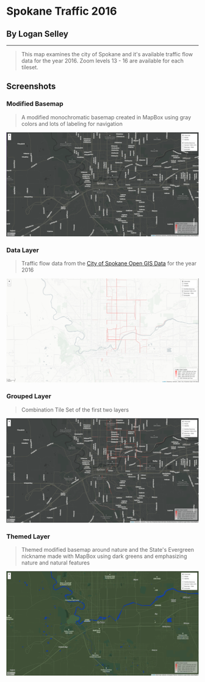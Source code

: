 # Spokane Traffic 2016

## By Logan Selley

---

>This map examines the city of Spokane and it's available traffic flow data for the year 2016. Zoom levels 13 - 16 are available for each tileset.

## Screenshots

### Modified Basemap

>A modified monochromatic basemap created in MapBox using gray colors and lots of labeling for navigation

![Modified Basemap](Data\Img\Modified_Basemap.png)

### Data Layer

>Traffic flow data from the [City of Spokane Open GIS Data](https://data-spokane.opendata.arcgis.com/datasets/364aa5cb82134d4895432ef2fed245ca_0) for the year 2016

![Spokane Traffic Flow](Data\Img\Data_Layer.png)
### Grouped Layer

> Combination Tile Set of the first two layers

![Basemap and Spokane Traffic Flow 2016](Data\Img\Grouped_Layer.png)

### Themed Layer

> Themed modified basemap around nature and the State's Evergreen nickname made with MapBox using dark greens and emphasizing nature and natural features

![Evergreen Basemap](Data\Img\Themed.png)